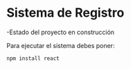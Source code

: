<h1> Sistema de Registro</h1>

-Estado del proyecto en construcción

Para ejecutar el sistema debes poner:

```npm install react```
